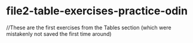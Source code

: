 # file2-table-exercises-practice-odin
//These are the first exercises from the Tables section (which were mistakenly not saved the first time around)